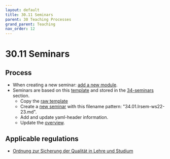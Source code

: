 ```yaml
---
layout: default
title: 30.11 Seminars
parent: 30 Teaching Processes
grand_parent: Teaching
nav_order: 12
---
```


# 30.11 Seminars

## Process

- When creating a new seminar: [add a new module](30.09.new_modules.html).
- Seminars are based on this [template](30.11.seminar_template.html) and stored in the [34-seminars](../34_seminars/) section.
  - Copy the [raw template](https://raw.githubusercontent.com/digital-work-lab/handbook/main/docs/teaching/30_processes/30.11.seminar_template.md)
  - Create a [new seminar](https://github.com/digital-work-lab/handbook/new/main/docs/teaching/34_seminars) with this filename pattern: "34.01.lrsem-ws22-23.md".
  - Add and update yaml-header information.
  - Update the [overview](30.02.courses.html).

## Applicable regulations

- [Ordnung zur Sicherung der Qualität in Lehre und Studium](https://www.uni-bamberg.de/fileadmin/www.abt-studium/Rechtsvorschriften/1Organisation/Evaluation%20Lehre%20Studium/O-Sicherung-Qualitaet-Lehre-Studium-1.pdf)

